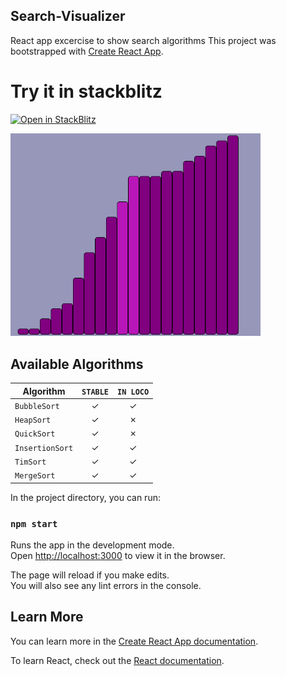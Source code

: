 ## Search-Visualizer
React app excercise to show search algorithms
This project was bootstrapped with [Create React App](https://github.com/facebook/create-react-app).

# Try it in stackblitz
[![Open in StackBlitz](https://developer.stackblitz.com/img/open_in_stackblitz.svg)](https://stackblitz.com/github/shortpathfirst/search-visualizer)


<img src="./doc/Bars.gif" alt="drawing" width="400"/>

## Available Algorithms
Algorithm | `STABLE` | `IN LOCO`
--- | :---: | :---:
`BubbleSort` | &#x2713; | &#x2713;
`HeapSort` | &#x2713; | &cross;
`QuickSort` | &#x2713; | &cross;
`InsertionSort` | &#x2713; | &#x2713;
`TimSort` | &#x2713; | &#x2713;
`MergeSort` |  &#x2713;  |  &#x2713;



In the project directory, you can run:

### `npm start`

Runs the app in the development mode.\
Open [http://localhost:3000](http://localhost:3000) to view it in the browser.

The page will reload if you make edits.\
You will also see any lint errors in the console.


## Learn More

You can learn more in the [Create React App documentation](https://facebook.github.io/create-react-app/docs/getting-started).

To learn React, check out the [React documentation](https://reactjs.org/).
